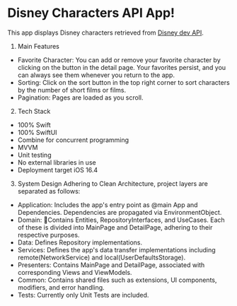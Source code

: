 # Disney Characters API App!

This app displays Disney characters retrieved from [Disney dev API](https://disneyapi.dev).

1. Main Features
- Favorite Character: You can add or remove your favorite character by clicking on the button in the detail page. Your favorites persist, and you can always see them whenever you return to the app.
- Sorting: Click on the sort button in the top right corner to sort characters by the number of short films or films.
- Pagination: Pages are loaded as you scroll.



2. Tech Stack
- 100% Swift
- 100% SwiftUI
- Combine for concurrent programming
- MVVM
- Unit testing
- No external libraries in use
- Deployment target iOS 16.4



3. System Design
Adhering to Clean Architecture, project layers are separated as follows:
- Application: Includes the app's entry point as @main App and Dependencies. Dependencies are propagated via EnvironmentObject.
- Domain: Contains Entities, RepositoryInterfaces, and UseCases. Each of these is divided into MainPage and DetailPage, adhering to their respective purposes.
- Data: Defines Repository implementations.
- Services: Defines the app's data transfer implementations including remote(NetworkService) and local(UserDefaultsStorage).
- Presenters: Contains MainPage and DetailPage, associated with corresponding Views and ViewModels.
- Common: Contains shared files such as extensions, UI components, modifiers, and error handling.
- Tests: Currently only Unit Tests are included.
